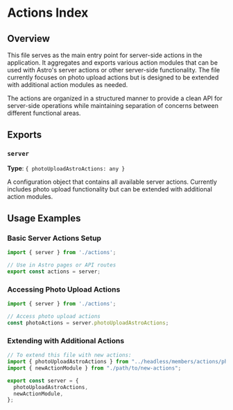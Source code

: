 # Actions Index

## Overview

This file serves as the main entry point for server-side actions in the application. It aggregates and exports various action modules that can be used with Astro's server actions or other server-side functionality. The file currently focuses on photo upload actions but is designed to be extended with additional action modules as needed.

The actions are organized in a structured manner to provide a clean API for server-side operations while maintaining separation of concerns between different functional areas.

## Exports

### `server`
**Type**: `{ photoUploadAstroActions: any }`

A configuration object that contains all available server actions. Currently includes photo upload functionality but can be extended with additional action modules.

## Usage Examples

### Basic Server Actions Setup
```typescript
import { server } from './actions';

// Use in Astro pages or API routes
export const actions = server;
```

### Accessing Photo Upload Actions
```typescript
import { server } from './actions';

// Access photo upload actions
const photoActions = server.photoUploadAstroActions;
```

### Extending with Additional Actions
```typescript
// To extend this file with new actions:
import { photoUploadAstroActions } from "../headless/members/actions/photo-upload-service-actions";
import { newActionModule } from "./path/to/new-actions";

export const server = {
  photoUploadAstroActions,
  newActionModule,
};
```
